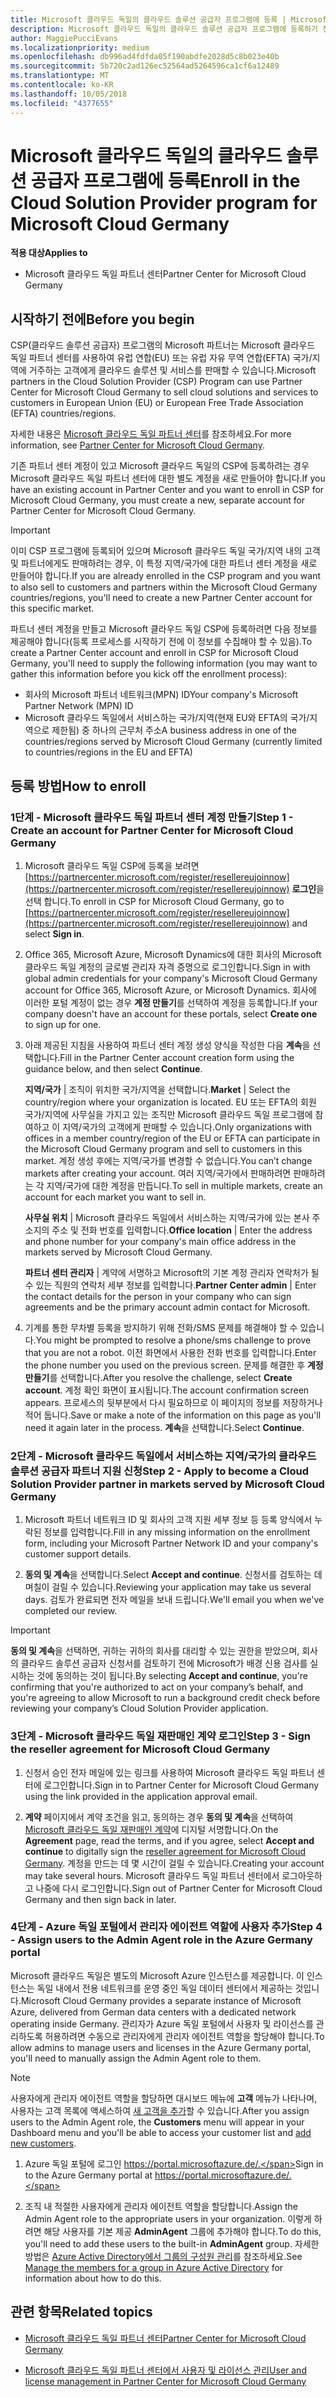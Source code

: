 ```yaml
---
title: Microsoft 클라우드 독일의 클라우드 솔루션 공급자 프로그램에 등록 | Microsoft 클라우드 독일 파트너 센터
description: Microsoft 클라우드 독일의 클라우드 솔루션 공급자 프로그램에 등록하기 전에 CSP 프로그램 요구 사항에 대해 자세히 알아보세요.
author: MaggiePucciEvans
ms.localizationpriority: medium
ms.openlocfilehash: db996ad4fdfda05f190abdfe2028d5c8b023e40b
ms.sourcegitcommit: 5b720c2ad126ec52564ad5264596ca1cf6a12489
ms.translationtype: MT
ms.contentlocale: ko-KR
ms.lasthandoff: 10/05/2018
ms.locfileid: "4377655"
---
```

# <a name="enroll-in-the-cloud-solution-provider-program-for-microsoft-cloud-germany"></a><span data-ttu-id="7bc15-103">Microsoft 클라우드 독일의 클라우드 솔루션 공급자 프로그램에 등록</span><span class="sxs-lookup"><span data-stu-id="7bc15-103">Enroll in the Cloud Solution Provider program for Microsoft Cloud Germany</span></span>

**<span data-ttu-id="7bc15-104">적용 대상</span><span class="sxs-lookup"><span data-stu-id="7bc15-104">Applies to</span></span>**

-  <span data-ttu-id="7bc15-105">Microsoft 클라우드 독일 파트너 센터</span><span class="sxs-lookup"><span data-stu-id="7bc15-105">Partner Center for Microsoft Cloud Germany</span></span>

## <a name="before-you-begin"></a><span data-ttu-id="7bc15-106">시작하기 전에</span><span class="sxs-lookup"><span data-stu-id="7bc15-106">Before you begin</span></span>

<span data-ttu-id="7bc15-107">CSP(클라우드 솔루션 공급자) 프로그램의 Microsoft 파트너는 Microsoft 클라우드 독일 파트너 센터를 사용하여 유럽 연합(EU) 또는 유럽 자유 무역 연합(EFTA) 국가/지역에 거주하는 고객에게 클라우드 솔루션 및 서비스를 판매할 수 있습니다.</span><span class="sxs-lookup"><span data-stu-id="7bc15-107">Microsoft partners in the Cloud Solution Provider (CSP) Program can use Partner Center for Microsoft Cloud Germany to sell cloud solutions and services to customers in European Union (EU) or European Free Trade Association (EFTA) countries/regions.</span></span>

<span data-ttu-id="7bc15-108">자세한 내용은 [Microsoft 클라우드 독일 파트너 센터](partner-center-for-microsoft-cloud-germany.md)를 참조하세요.</span><span class="sxs-lookup"><span data-stu-id="7bc15-108">For more information, see [Partner Center for Microsoft Cloud Germany](partner-center-for-microsoft-cloud-germany.md).</span></span>

<span data-ttu-id="7bc15-109">기존 파트너 센터 계정이 있고 Microsoft 클라우드 독일의 CSP에 등록하려는 경우 Microsoft 클라우드 독일 파트너 센터에 대한 별도 계정을 새로 만들어야 합니다.</span><span class="sxs-lookup"><span data-stu-id="7bc15-109">If you have an existing account in Partner Center and you want to enroll in CSP for Microsoft Cloud Germany, you must create a new, separate account for Partner Center for Microsoft Cloud Germany.</span></span>

> [!IMPORTANT]  
> <span data-ttu-id="7bc15-110">이미 CSP 프로그램에 등록되어 있으며 Microsoft 클라우드 독일 국가/지역 내의 고객 및 파트너에게도 판매하려는 경우, 이 특정 지역/국가에 대한 파트너 센터 계정을 새로 만들어야 합니다.</span><span class="sxs-lookup"><span data-stu-id="7bc15-110">If you are already enrolled in the CSP program and you want to also sell to customers and partners within the Microsoft Cloud Germany countries/regions, you'll need to create a new Partner Center account for this specific market.</span></span>  

<span data-ttu-id="7bc15-111">파트너 센터 계정을 만들고 Microsoft 클라우드 독일 CSP에 등록하려면 다음 정보를 제공해야 합니다(등록 프로세스를 시작하기 전에 이 정보를 수집해야 할 수 있음).</span><span class="sxs-lookup"><span data-stu-id="7bc15-111">To create a Partner Center account and enroll in CSP for Microsoft Cloud Germany, you'll need to supply the following information (you may want to gather this information before you kick off the enrollment process):</span></span>

-  <span data-ttu-id="7bc15-112">회사의 Microsoft 파트너 네트워크(MPN) ID</span><span class="sxs-lookup"><span data-stu-id="7bc15-112">Your company's Microsoft Partner Network (MPN) ID</span></span> 
-  <span data-ttu-id="7bc15-113">Microsoft 클라우드 독일에서 서비스하는 국가/지역(현재 EU와 EFTA의 국가/지역으로 제한됨) 중 하나의 근무처 주소</span><span class="sxs-lookup"><span data-stu-id="7bc15-113">A business address in one of the countries/regions served by Microsoft Cloud Germany (currently limited to countries/regions in the EU and EFTA)</span></span> 

## <a name="how-to-enroll"></a><span data-ttu-id="7bc15-114">등록 방법</span><span class="sxs-lookup"><span data-stu-id="7bc15-114">How to enroll</span></span> 

### <a name="step-1---create-an-account-for-partner-center-for-microsoft-cloud-germany"></a><span data-ttu-id="7bc15-115">1단계 - Microsoft 클라우드 독일 파트너 센터 계정 만들기</span><span class="sxs-lookup"><span data-stu-id="7bc15-115">Step 1 - Create an account for Partner Center for Microsoft Cloud Germany</span></span> 

1.  <span data-ttu-id="7bc15-116">Microsoft 클라우드 독일 CSP에 등록을 보려면 [https://partnercenter.microsoft.com/register/resellereujoinnow](https://partnercenter.microsoft.com/register/resellereujoinnow) **로그인**을 선택 합니다.</span><span class="sxs-lookup"><span data-stu-id="7bc15-116">To enroll in CSP for Microsoft Cloud Germany, go to [https://partnercenter.microsoft.com/register/resellereujoinnow](https://partnercenter.microsoft.com/register/resellereujoinnow) and select **Sign in**.</span></span> 

2.  <span data-ttu-id="7bc15-117">Office 365, Microsoft Azure, Microsoft Dynamics에 대한 회사의 Microsoft 클라우드 독일 계정의 글로벌 관리자 자격 증명으로 로그인합니다.</span><span class="sxs-lookup"><span data-stu-id="7bc15-117">Sign in with global admin credentials for your company's Microsoft Cloud Germany account for Office 365, Microsoft Azure, or Microsoft Dynamics.</span></span> <span data-ttu-id="7bc15-118">회사에 이러한 포털 계정이 없는 경우 **계정 만들기**를 선택하여 계정을 등록합니다.</span><span class="sxs-lookup"><span data-stu-id="7bc15-118">If your company doesn't have an account for these portals, select **Create one** to sign up for one.</span></span>

3.  <span data-ttu-id="7bc15-119">아래 제공된 지침을 사용하여 파트너 센터 계정 생성 양식을 작성한 다음 **계속**을 선택합니다.</span><span class="sxs-lookup"><span data-stu-id="7bc15-119">Fill in the Partner Center account creation form using the guidance below, and then select **Continue**.</span></span>   

    <span data-ttu-id="7bc15-120">**지역/국가** | 조직이 위치한 국가/지역을 선택합니다.</span><span class="sxs-lookup"><span data-stu-id="7bc15-120">**Market** | Select the country/region where your organization is located.</span></span> <span data-ttu-id="7bc15-121">EU 또는 EFTA의 회원 국가/지역에 사무실을 가지고 있는 조직만 Microsoft 클라우드 독일 프로그램에 참여하고 이 지역/국가의 고객에게 판매할 수 있습니다.</span><span class="sxs-lookup"><span data-stu-id="7bc15-121">Only organizations with offices in a member country/region of the EU or EFTA can participate in the Microsoft Cloud Germany program and sell to customers in this market.</span></span> <span data-ttu-id="7bc15-122">계정 생성 후에는 지역/국가를 변경할 수 없습니다.</span><span class="sxs-lookup"><span data-stu-id="7bc15-122">You can’t change markets after creating your account.</span></span> <span data-ttu-id="7bc15-123">여러 지역/국가에서 판매하려면 판매하려는 각 지역/국가에 대한 계정을 만듭니다.</span><span class="sxs-lookup"><span data-stu-id="7bc15-123">To sell in multiple markets, create an account for each market you want to sell in.</span></span>

    <span data-ttu-id="7bc15-124">**사무실 위치** | Microsoft 클라우드 독일에서 서비스하는 지역/국가에 있는 본사 주소지의 주소 및 전화 번호를 입력합니다.</span><span class="sxs-lookup"><span data-stu-id="7bc15-124">**Office location** | Enter the address and phone number for your company's main office address in the markets served by Microsoft Cloud Germany.</span></span>

    <span data-ttu-id="7bc15-125">**파트너 센터 관리자** | 계약에 서명하고 Microsoft의 기본 계정 관리자 연락처가 될 수 있는 직원의 연락처 세부 정보를 입력합니다.</span><span class="sxs-lookup"><span data-stu-id="7bc15-125">**Partner Center admin** | Enter the contact details for the person in your company who can sign agreements and be the primary account admin contact for Microsoft.</span></span> 

4.  <span data-ttu-id="7bc15-126">기계를 통한 무차별 등록을 방지하기 위해 전화/SMS 문제를 해결해야 할 수 있습니다.</span><span class="sxs-lookup"><span data-stu-id="7bc15-126">You might be prompted to resolve a phone/sms challenge to prove that you are not a robot.</span></span> <span data-ttu-id="7bc15-127">이전 화면에서 사용한 전화 번호를 입력합니다.</span><span class="sxs-lookup"><span data-stu-id="7bc15-127">Enter the phone number you used on the previous screen.</span></span> <span data-ttu-id="7bc15-128">문제를 해결한 후 **계정 만들기**를 선택합니다.</span><span class="sxs-lookup"><span data-stu-id="7bc15-128">After you resolve the challenge, select **Create account**.</span></span> <span data-ttu-id="7bc15-129">계정 확인 화면이 표시됩니다.</span><span class="sxs-lookup"><span data-stu-id="7bc15-129">The account confirmation screen appears.</span></span> <span data-ttu-id="7bc15-130">프로세스의 뒷부분에서 다시 필요하므로 이 페이지의 정보를 저장하거나 적어 둡니다.</span><span class="sxs-lookup"><span data-stu-id="7bc15-130">Save or make a note of the information on this page as you'll need it again later in the process.</span></span> <span data-ttu-id="7bc15-131">**계속**을 선택합니다.</span><span class="sxs-lookup"><span data-stu-id="7bc15-131">Select **Continue**.</span></span>

### <a name="step-2---apply-to-become-a-cloud-solution-provider-partner-in-markets-served-by-microsoft-cloud-germany"></a><span data-ttu-id="7bc15-132">2단계 - Microsoft 클라우드 독일에서 서비스하는 지역/국가의 클라우드 솔루션 공급자 파트너 지원 신청</span><span class="sxs-lookup"><span data-stu-id="7bc15-132">Step 2 - Apply to become a Cloud Solution Provider partner in markets served by Microsoft Cloud Germany</span></span> 

1.  <span data-ttu-id="7bc15-133">Microsoft 파트너 네트워크 ID 및 회사의 고객 지원 세부 정보 등 등록 양식에서 누락된 정보를 입력합니다.</span><span class="sxs-lookup"><span data-stu-id="7bc15-133">Fill in any missing information on the enrollment form, including your Microsoft Partner Network ID and your company's customer support details.</span></span> 

2.  <span data-ttu-id="7bc15-134">**동의 및 계속**을 선택합니다.</span><span class="sxs-lookup"><span data-stu-id="7bc15-134">Select **Accept and continue**.</span></span> <span data-ttu-id="7bc15-135">신청서를 검토하는 데 며칠이 걸릴 수 있습니다.</span><span class="sxs-lookup"><span data-stu-id="7bc15-135">Reviewing your application may take us several days.</span></span> <span data-ttu-id="7bc15-136">검토가 완료되면 전자 메일을 보내 드립니다.</span><span class="sxs-lookup"><span data-stu-id="7bc15-136">We'll email you when we've completed our review.</span></span>

> [!IMPORTANT]  
> <span data-ttu-id="7bc15-137">**동의 및 계속**을 선택하면, 귀하는 귀하의 회사를 대리할 수 있는 권한을 받았으며, 회사의 클라우드 솔루션 공급자 신청서를 검토하기 전에 Microsoft가 배경 신용 검사를 실시하는 것에 동의하는 것이 됩니다.</span><span class="sxs-lookup"><span data-stu-id="7bc15-137">By selecting **Accept and continue**, you're confirming that you're authorized to act on your company’s behalf, and you're agreeing to allow Microsoft to run a background credit check before reviewing your company’s Cloud Solution Provider application.</span></span>

### <a name="step-3---sign-the-reseller-agreement-for-microsoft-cloud-germany"></a><span data-ttu-id="7bc15-138">3단계 - Microsoft 클라우드 독일 재판매인 계약 로그인</span><span class="sxs-lookup"><span data-stu-id="7bc15-138">Step 3 - Sign the reseller agreement for Microsoft Cloud Germany</span></span> 

1. <span data-ttu-id="7bc15-139">신청서 승인 전자 메일에 있는 링크를 사용하여 Microsoft 클라우드 독일 파트너 센터에 로그인합니다.</span><span class="sxs-lookup"><span data-stu-id="7bc15-139">Sign in to Partner Center for Microsoft Cloud Germany using the link provided in the application approval email.</span></span> 

2. <span data-ttu-id="7bc15-140">**계약** 페이지에서 계약 조건을 읽고, 동의하는 경우 **동의 및 계속**을 선택하여 [Microsoft 클라우드 독일 재판매인 계약](https://go.microsoft.com/fwlink/p/?linkid=831385)에 디지털 서명합니다.</span><span class="sxs-lookup"><span data-stu-id="7bc15-140">On the **Agreement** page, read the terms, and if you agree, select **Accept and continue** to digitally sign the [reseller agreement for Microsoft Cloud Germany](https://go.microsoft.com/fwlink/p/?linkid=831385).</span></span> <span data-ttu-id="7bc15-141">계정을 만드는 데 몇 시간이 걸릴 수 있습니다.</span><span class="sxs-lookup"><span data-stu-id="7bc15-141">Creating your account may take several hours.</span></span> <span data-ttu-id="7bc15-142">Microsoft 클라우드 독일 파트너 센터에서 로그아웃하고 나중에 다시 로그인합니다.</span><span class="sxs-lookup"><span data-stu-id="7bc15-142">Sign out of Partner Center for Microsoft Cloud Germany and then sign back in later.</span></span>

### <a name="step-4---assign-users-to-the-admin-agent-role-in-the-azure-germany-portal"></a><span data-ttu-id="7bc15-143">4단계 - Azure 독일 포털에서 관리자 에이전트 역할에 사용자 추가</span><span class="sxs-lookup"><span data-stu-id="7bc15-143">Step 4 - Assign users to the Admin Agent role in the Azure Germany portal</span></span> 

<span data-ttu-id="7bc15-144">Microsoft 클라우드 독일은 별도의 Microsoft Azure 인스턴스를 제공합니다. 이 인스턴스는 독일 내에서 전용 네트워크를 운영 중인 독일 데이터 센터에서 제공하는 것입니다.</span><span class="sxs-lookup"><span data-stu-id="7bc15-144">Microsoft Cloud Germany provides a separate instance of Microsoft Azure, delivered from German data centers with a dedicated network operating inside Germany.</span></span> <span data-ttu-id="7bc15-145">관리자가 Azure 독일 포털에서 사용자 및 라이선스를 관리하도록 허용하려면 수동으로 관리자에게 관리자 에이전트 역할을 할당해야 합니다.</span><span class="sxs-lookup"><span data-stu-id="7bc15-145">To allow admins to manage users and licenses in the Azure Germany portal, you'll need to manually assign the Admin Agent role to them.</span></span>

> [!NOTE]  
> <span data-ttu-id="7bc15-146">사용자에게 관리자 에이전트 역할을 할당하면 대시보드 메뉴에 **고객** 메뉴가 나타나며, 사용자는 고객 목록에 액세스하여 [새 고객을 추가](add-a-new-customer.md)할 수 있습니다.</span><span class="sxs-lookup"><span data-stu-id="7bc15-146">After you assign users to the Admin Agent role, the **Customers** menu will appear in your Dashboard menu and you'll be able to access your customer list and [add new customers](add-a-new-customer.md).</span></span>   

1.  <span data-ttu-id="7bc15-147">Azure 독일 포털에 로그인 https://portal.microsoftazure.de/.</span><span class="sxs-lookup"><span data-stu-id="7bc15-147">Sign in to the Azure Germany portal at https://portal.microsoftazure.de/.</span></span>

2.  <span data-ttu-id="7bc15-148">조직 내 적절한 사용자에게 관리자 에이전트 역할을 할당합니다.</span><span class="sxs-lookup"><span data-stu-id="7bc15-148">Assign the Admin Agent role to the appropriate users in your organization.</span></span> <span data-ttu-id="7bc15-149">이렇게 하려면 해당 사용자를 기본 제공 **AdminAgent** 그룹에 추가해야 합니다.</span><span class="sxs-lookup"><span data-stu-id="7bc15-149">To do this, you'll need to add these users to the built-in **AdminAgent** group.</span></span> <span data-ttu-id="7bc15-150">자세한 방법은 [Azure Active Directory에서 그룹의 구성원 관리](https://docs.microsoft.com/azure/active-directory/active-directory-groups-members-azure-portal)를 참조하세요.</span><span class="sxs-lookup"><span data-stu-id="7bc15-150">See [Manage the members for a group in Azure Active Directory](https://docs.microsoft.com/azure/active-directory/active-directory-groups-members-azure-portal) for information about how to do this.</span></span>
 

## <a name="related-topics"></a><span data-ttu-id="7bc15-151">관련 항목</span><span class="sxs-lookup"><span data-stu-id="7bc15-151">Related topics</span></span>

-  [<span data-ttu-id="7bc15-152">Microsoft 클라우드 독일 파트너 센터</span><span class="sxs-lookup"><span data-stu-id="7bc15-152">Partner Center for Microsoft Cloud Germany</span></span>](partner-center-for-microsoft-cloud-germany.md)

-  [<span data-ttu-id="7bc15-153">Microsoft 클라우드 독일 파트너 센터에서 사용자 및 라이선스 관리</span><span class="sxs-lookup"><span data-stu-id="7bc15-153">User and license management in Partner Center for Microsoft Cloud Germany</span></span>](user-management-in-partner-center-for-microsoft-cloud-germany.md)


